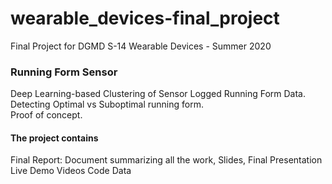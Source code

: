 # wearable_devices-final_project
Final Project for DGMD S-14 Wearable Devices - Summer 2020

### Running Form Sensor 
Deep Learning-based Clustering of Sensor Logged Running Form Data.  
Detecting Optimal vs Suboptimal running form.  
Proof of concept.  

#### The project contains
Final Report: Document summarizing all the work,
Slides, Final Presentation
Live Demo Videos
Code
Data

